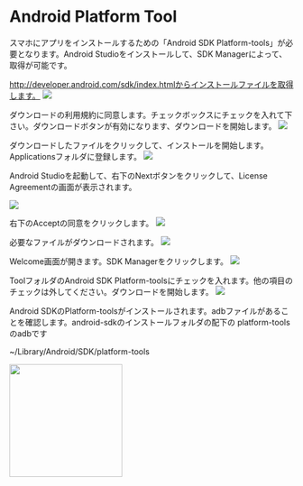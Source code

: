 # Android Platform Tool

スマホにアプリをインストールするための「Android SDK Platform-tools」が必要となります。Android Studioをインストールして、SDK Managerによって、取得が可能です。

http://developer.android.com/sdk/index.htmlからインストールファイルを取得します。
<img src="img/android9.png"/>

ダウンロードの利用規約に同意します。チェックボックスにチェックを入れて下さい。ダウンロードボタンが有効になります、ダウンロードを開始します。
<img src="img/android2.png"/>

ダウンロードしたファイルをクリックして、インストールを開始します。Applicationsフォルダに登録します。
<img src="img/android1.png"/>

Android Studioを起動して、右下のNextボタンをクリックして、License Agreementの画面が表示されます。

<img src="img/android3.png"/>

右下のAcceptの同意をクリックします。
<img src="img/android4.png"/>

必要なファイルがダウンロードされます。
<img src="img/android5.png"/>

Welcome画面が開きます。SDK Managerをクリックします。
<img src="img/android6.png"/>

ToolフォルダのAndroid SDK Platform-toolsにチェックを入れます。他の項目のチェックは外してください。ダウンロードを開始します。
<img src="img/android7.png"/>

Android SDKのPlatform-toolsがインストールされます。adbファイルがあることを確認します。android-sdkのインストールフォルダの配下の platform-toolsのadbです

~/Library/Android/SDK/platform-tools

<img src="img/android8.png" width = "200" />
